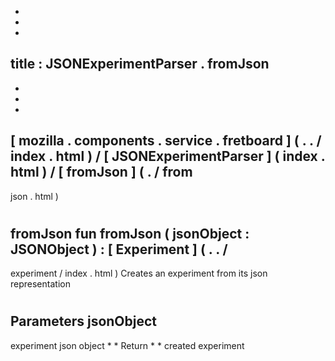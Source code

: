 -
-
-
title
:
JSONExperimentParser
.
fromJson
-
-
-
-
[
mozilla
.
components
.
service
.
fretboard
]
(
.
.
/
index
.
html
)
/
[
JSONExperimentParser
]
(
index
.
html
)
/
[
fromJson
]
(
.
/
from
-
json
.
html
)
#
fromJson
fun
fromJson
(
jsonObject
:
JSONObject
)
:
[
Experiment
]
(
.
.
/
-
experiment
/
index
.
html
)
Creates
an
experiment
from
its
json
representation
#
#
#
Parameters
jsonObject
-
experiment
json
object
*
*
Return
*
*
created
experiment
